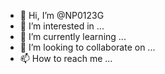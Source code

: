 - 👋 Hi, I’m @NP0123G
- 👀 I’m interested in ...
- 🌱 I’m currently learning ...
- 💞️ I’m looking to collaborate on ...
- 📫 How to reach me ...

<!---
NP0123G/NP0123G is a ✨ special ✨ repository because its `README.md` (this file) appears on your GitHub profile.
You can click the Preview link to take a look at your changes.
--->
